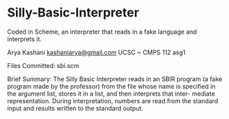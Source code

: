 # Silly-Basic-Interpreter
Coded in Scheme, an interpreter that reads in a fake language and interprets it.

Arya Kashani
kashaniarya@gmail.com
UCSC ~ CMPS 112
asg1

Files Committed:
sbi.scm

Brief Summary:
The Silly Basic Interpreter reads in an SBIR program (a fake program made by the professor) 
from the file whose name is specified in the argument list, stores it in a list, 
and then interprets that inter- mediate representation. During interpretation, 
numbers are read from the standard input and results written to the standard output.
